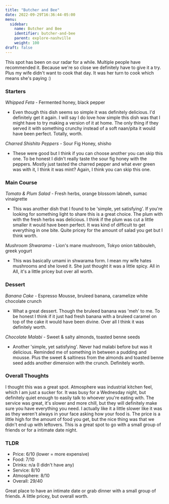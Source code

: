 ```yaml
---
title: "Butcher and Bee"
date: 2022-09-29T16:36:44-05:00
menu:
  sidebar:
    name: Butcher and Bee
    identifier: butcher-and-bee
    parent: explore-nashville
    weight: 100
draft: false
---
```


This spot has been on our radar for a while.  Multiple people have recommended it.  Because we're so close we definitely have to give it a try.  Plus my wife didn't want to cook that day.  It was her turn to cook which means she's paying :)

### Starters
*Whipped Feta* - Fermented honey, black pepper
- Even though this dish seems so simple it was definitely delicious.  I'd definitely get it again.  I will say I do love how simple this dish was that I might have to try making a version of it at home.  The only thing if they served it with something crunchy instead of a soft naan/pita it would have been perfect.  Totally, worth.

*Charred Shishito Peppers* - Sour Fig Honey, shisho
- These were good but I think if you can choose another you can skip this one.  To be honest I didn't really taste the sour fig honey with the peppers.  Mostly just tasted the charred pepper and what ever green was with it, I think it was mint?  Again, I think you can skip this one.

### Main Course
*Tomato & Plum Salad* - Fresh herbs, orange blossom labneh, sumac vinaigrette
- This was another dish that I found to be 'simple, yet satisfying'.  If you're looking for something light to share this is a great choice.  The plum with with the fresh herbs was delicious. I think if the plum was cut a little smaller it would have been perfect.  It was kind of difficult to get everything in one bite.  Quite pricey for the amount of salad you get but I think worth.

*Mushroom Shwarama* - Lion's mane mushroom, Tokyo onion tabbouleh, greek yogurt
- This was basically umami in shwarama form.  I mean my wife hates mushrooms and she loved it.  She just thought it was a little spicy.  All in All, it's a little pricey but over all worth.

### Dessert
*Banana Cake* - Espresso Mousse, bruleed banana, caramelize white chocolate crunch
- What a great dessert.  Though the bruleed banana was 'meh' to me.  To be honest I think if it just had fresh banana with a bruleed caramel on top of the cake it would have been divine.  Over all I think it was definitely worth.

*Chocolate Malabi* - Sweet & salty almonds, toasted benne seeds
- Another 'simple, yet satisfying'.  Never had malabi before but was it delicious.  Reminded me of something in between a pudding and mousse.  Plus the sweet & saltiness from the almonds and toasted benne seed adds another dimension with the crunch.  Definitely worth.

### Overall Thoughts
I thought this was a great spot.  Atmosphere was industrial kitchen feel, which I am just a sucker for.  It was busy for a Wednesday night, but definitely quiet enough to easily talk to whoever you're eating with.  The service was great, it's slower and more chill, but they will definitely make sure you have everything you need.  I actually like it a little slower like it was as they weren't always in your face asking how your food is.  The price is a little high for the amount of food you get, but the nice thing was that we didn't end up with leftovers.  This is a great spot to go with a small group of friends or for a intimate date night.

### TLDR
- Price: 6/10 (lower = more expensive)
- Food: 7/10 
- Drinks: n/a (I didn't have any)
- Service: 8/10
- Atmosphere: 8/10
- Overall: 29/40 

Great place to have an intimate date or grab dinner with a small group of friends.  A little pricey, but overall worth.